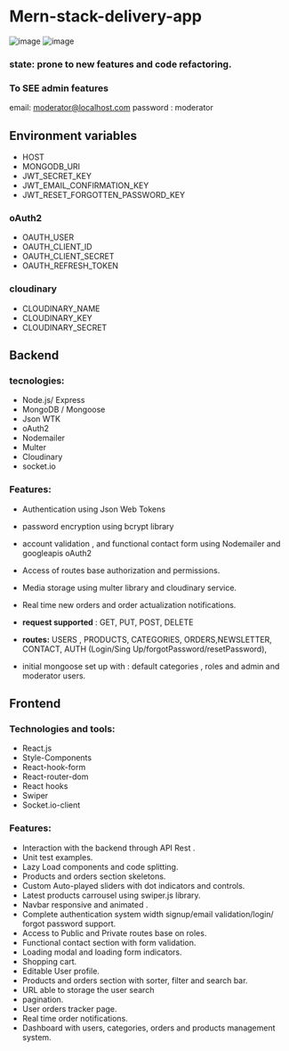 # Mern-stack-delivery-app

![image](https://drive.google.com/uc?export=view&id=1suIMST1GKIYOxW_FYcWQKE7r2XvJx1qr)
![image](https://drive.google.com/uc?export=view&id=16KEyxTuiZ4JsuUrOT2UDAYqG9J-PNdQD)

### state: prone to new features and code refactoring.

### To SEE admin features

email: moderator@localhost.com
password : moderator

## Environment variables

- HOST
- MONGODB_URI
- JWT_SECRET_KEY
- JWT_EMAIL_CONFIRMATION_KEY
- JWT_RESET_FORGOTTEN_PASSWORD_KEY

### oAuth2

- OAUTH_USER
- OAUTH_CLIENT_ID
- OAUTH_CLIENT_SECRET
- OAUTH_REFRESH_TOKEN

### cloudinary

- CLOUDINARY_NAME
- CLOUDINARY_KEY
- CLOUDINARY_SECRET

## Backend

### tecnologies:

- Node.js/ Express
- MongoDB / Mongoose
- Json WTK
- oAuth2
- Nodemailer
- Multer
- Cloudinary
- socket.io

### Features:

- Authentication using Json Web Tokens

- password encryption using bcrypt library

- account validation , and functional contact form using Nodemailer and googleapis oAuth2

- Access of routes base authorization and permissions.

- Media storage using multer library and cloudinary service.

- Real time new orders and order actualization notifications.

- **request supported** : GET, PUT, POST, DELETE

- **routes:** USERS , PRODUCTS, CATEGORIES, ORDERS,NEWSLETTER, CONTACT, AUTH (Login/Sing Up/forgotPassword/resetPassword),

- initial mongoose set up with : default categories , roles and admin and moderator users.

## Frontend

### Technologies and tools:

- React.js
- Style-Components
- React-hook-form
- React-router-dom
- React hooks
- Swiper
- Socket.io-client

### Features:

- Interaction with the backend through API Rest .
- Unit test examples.
- Lazy Load components and code splitting.
- Products and orders section skeletons.
- Custom Auto-played sliders with dot indicators and controls.
- Latest products carrousel using swiper.js library.
- Navbar responsive and animated .
- Complete authentication system width signup/email validation/login/ forgot password support.
- Access to Public and Private routes base on roles.
- Functional contact section with form validation.
- Loading modal and loading form indicators.
- Shopping cart.
- Editable User profile.
- Products and orders section with sorter, filter and search bar.
- URL able to storage the user search
- pagination.
- User orders tracker page.
- Real time order notifications.
- Dashboard with users, categories, orders and products management system.
